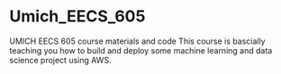 # Umich_EECS_605
UMICH EECS 605 course materials and code
This course is bascially teaching you how to build and deploy some machine learning and data science project using AWS. 
